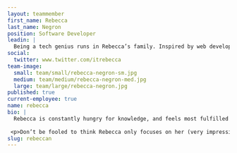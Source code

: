 ```yaml
---
layout: teammember
first_name: Rebecca
last_name: Negron
position: Software Developer
leadin: |
  Being a tech genius runs in Rebecca’s family. Inspired by web development from a young age, she still gets a thrill every time she sees the front end of code.
social:
  twitter: www.twitter.com/itrebecca
team-image:
  small: team/small/rebecca-negron-sm.jpg
  medium: team/medium/rebecca-negron-med.jpg
  large: team/large/rebecca-negron.jpg
published: true
current-employee: true
name: rebecca
bio: |
  Rebecca is constantly hungry for knowledge, and feels most fulfilled when she’s not only able to learn, but when she’s able to use her extensive tech expertise to teach others and form meaningful, human connections. It makes sense, then, why Rebecca chose to combine her passion for coding with her love of the nonprofit world-- focusing not only on web development, but the communities these organizations serve. Her passion for nonprofit work was fueled by the first thing Rebecca built with code: a website for a non-profit that tutored LatinX children to help them learn English. Ever since, Rebecca landed developing jobs with mission driven organizations; from redesigning websites in higher education, to a web development role with Food & Water Watch (an environmental non-profit).
  
 <p>Don’t be fooled to think Rebecca only focuses on her (very impressive) work. She is also an avid activist for social and environmental issues; she spent years volunteering for an environmental non-profit doing outreach to the LatinX community in Texas in order to ban fracking. (Yeah. Be impressed-- we sure are!) When Rebecca isn’t busy making computer coding magic or fighting for change, she’s an avid long distance runner, nature enthusiast, and film photographer.
slug: rebeccan
---
```

